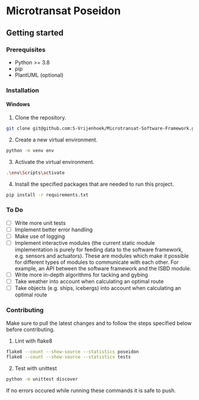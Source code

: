 # Microtransat Poseidon

## Getting started

### Prerequisites

* Python >= 3.8
* pip
* PlantUML (optional)

### Installation

#### Windows
1. Clone the repository.
```bash
git clone git@github.com:S-Vrijenhoek/Microtransat-Software-Framework.git
``` 
2. Create a new virtual environment.
```bash
python -m venv env
``` 
3. Activate the virtual environment.
```bash
.\env\Scripts\activate
``` 
4. Install the specified packages that are needed to run this project.
```bash
pip install -r requirements.txt
``` 

### To Do

- [ ] Write more unit tests
- [ ] Implement better error handling
- [ ] Make use of logging
- [ ] Implement interactive modules (the current static module implementation is purely for feeding data to the software framework, e.g. sensors and actuators). These are modules which make it possible for different types of modules to communicate with each other. For example, an API between the software framework and the ISBD module.
- [ ] Write more in-depth algorithms for tacking and gybing
- [ ] Take weather into account when calculating an optimal route
- [ ] Take objects (e.g. ships, icebergs) into account when calculating an optimal route

### Contributing
Make sure to pull the latest changes and to follow the steps specified below before contributing. 
1. Lint with flake8
```bash
flake8 --count --show-source --statistics poseidon
flake8 --count --show-source --statistics tests
``` 
2. Test with unittest
```bash
python -m unittest discover
``` 
If no errors occured while running these commands it is safe to push.
